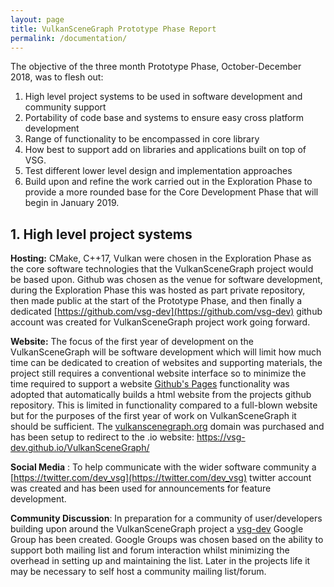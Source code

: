 ```yaml
---
layout: page
title: VulkanSceneGraph Prototype Phase Report
permalink: /documentation/
---
```



The objective of the three month Prototype Phase, October-December 2018, was to flesh out:

1. High level project systems to be used in software development and community support
2. Portability of code base and systems to ensure easy cross platform development
3. Range of functionality to be encompassed in core library
4. How best to support add on libraries and applications built on top of VSG.
5. Test different lower level design and implementation approaches
6. Build upon and refine the work carried out in the Exploration Phase to provide a more rounded base for the Core Development Phase that will begin in January 2019.

## 1. High level project systems
**Hosting:** CMake, C++17, Vulkan were chosen in the Exploration Phase as the core software technologies that the VulkanSceneGraph project would be based upon. Github was chosen as the venue for software development, during the Exploration Phase this was hosted as part private repository, then made public at the start of the Prototype Phase, and then finally a dedicated [https://github.com/vsg-dev](https://github.com/vsg-dev) github account was created for VulkanSceneGraph project work going forward.

**Website:** The focus of the first year of development on the VulkanSceneGraph will be software development which will limit how much time can be dedicated to creation of websites and supporting materials, the project still requires a conventional website interface so to minimize the time required to support a website [Github's Pages](https://help.github.com/articles/what-is-github-pages/) functionality was adopted that automatically builds a html website from the projects github repository.  This is limited in functionality compared to a full-blown website but for the purposes of the first year of work on VulkanSceneGraph it should be sufficient. The [vulkanscenegraph.org](http://www.vulkanscenegraph.org) domain was purchased and has been setup to redirect to the .io website: https://vsg-dev.github.io/VulkanSceneGraph/

**Social Media** : To help communicate with the wider software community a [https://twitter.com/dev_vsg](https://twitter.com/dev_vsg) twitter account was created and has been used for announcements for feature development.

**Community Discussion**: In preparation for a community of user/developers building upon around the VulkanSceneGraph project a [vsg-dev](https://groups.google.com/forum/#!forum/vsg-users) Google Group has been created.  Google Groups was chosen based on the ability to support both mailing list and forum interaction whilst minimizing the overhead in setting up and maintaining the list.  Later in the projects life it may be necessary to self host a community mailing list/forum.

